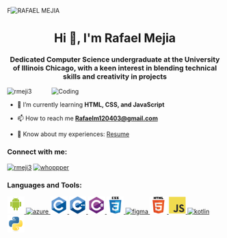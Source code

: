F![RAFAEL MEJIA](https://github.com/rmeji3/rmeji3/assets/113409260/49f5fc96-7531-4639-ae30-7f271c82bb4d)
<h1 align="center">Hi 👋, I'm Rafael Mejia</h1>

<h3 align="center">Dedicated Computer Science undergraduate at the University of Illinois Chicago, with a keen interest in blending technical skills and creativity in projects</h3>
<img align = "right" alt = "Coding" width = "400" src = "https://media2.giphy.com/media/v1.Y2lkPTc5MGI3NjExam5zMXRnZzh2MHk5bXptemxld3Z4dm15enhvdnVnY3dycnk0eTRteSZlcD12MV9pbnRlcm5hbF9naWZfYnlfaWQmY3Q9Zw/scZPhLqaVOM1qG4lT9/giphy.gif">
<p align="left"> <img src="https://komarev.com/ghpvc/?username=rmeji3&label=Profile%20views&color=0e75b6&style=flat" alt="rmeji3" /> </p>

- 🌱 I’m currently learning **HTML, CSS, and JavaScript**

- 📫 How to reach me **Rafaelm120403@gmail.com**

- 📄 Know about my experiences: [Resume](https://docs.google.com/document/d/1GQD7BMox1GrNu2s1rCQm689VMlJX6dLsPcb-4bGnnWM/edit?usp=sharing)

<h3 align="left">Connect with me:</h3>
<p align="left">
<a href="https://www.leetcode.com/rmeji3" target="blank"><img align="center" src="https://raw.githubusercontent.com/rahuldkjain/github-profile-readme-generator/master/src/images/icons/Social/leet-code.svg" alt="rmeji3" height="30" width="40" /></a>
<a href="https://discord.gg/whoppper" target="blank"><img align="center" src="https://raw.githubusercontent.com/rahuldkjain/github-profile-readme-generator/master/src/images/icons/Social/discord.svg" alt="whoppper" height="30" width="40" /></a>
</p>

<h3 align="left">Languages and Tools:</h3>
<p align="left"> <a href="https://developer.android.com" target="_blank" rel="noreferrer"> <img src="https://raw.githubusercontent.com/devicons/devicon/master/icons/android/android-original-wordmark.svg" alt="android" width="40" height="40"/> </a> <a href="https://azure.microsoft.com/en-in/" target="_blank" rel="noreferrer"> <img src="https://www.vectorlogo.zone/logos/microsoft_azure/microsoft_azure-icon.svg" alt="azure" width="40" height="40"/> </a> <a href="https://www.cprogramming.com/" target="_blank" rel="noreferrer"> <img src="https://raw.githubusercontent.com/devicons/devicon/master/icons/c/c-original.svg" alt="c" width="40" height="40"/> </a> <a href="https://www.w3schools.com/cpp/" target="_blank" rel="noreferrer"> <img src="https://raw.githubusercontent.com/devicons/devicon/master/icons/cplusplus/cplusplus-original.svg" alt="cplusplus" width="40" height="40"/> </a> <a href="https://www.w3schools.com/cs/" target="_blank" rel="noreferrer"> <img src="https://raw.githubusercontent.com/devicons/devicon/master/icons/csharp/csharp-original.svg" alt="csharp" width="40" height="40"/> </a> <a href="https://www.w3schools.com/css/" target="_blank" rel="noreferrer"> <img src="https://raw.githubusercontent.com/devicons/devicon/master/icons/css3/css3-original-wordmark.svg" alt="css3" width="40" height="40"/> </a> <a href="https://www.figma.com/" target="_blank" rel="noreferrer"> <img src="https://www.vectorlogo.zone/logos/figma/figma-icon.svg" alt="figma" width="40" height="40"/> </a> <a href="https://www.w3.org/html/" target="_blank" rel="noreferrer"> <img src="https://raw.githubusercontent.com/devicons/devicon/master/icons/html5/html5-original-wordmark.svg" alt="html5" width="40" height="40"/> </a> <a href="https://developer.mozilla.org/en-US/docs/Web/JavaScript" target="_blank" rel="noreferrer"> <img src="https://raw.githubusercontent.com/devicons/devicon/master/icons/javascript/javascript-original.svg" alt="javascript" width="40" height="40"/> </a> <a href="https://kotlinlang.org" target="_blank" rel="noreferrer"> <img src="https://www.vectorlogo.zone/logos/kotlinlang/kotlinlang-icon.svg" alt="kotlin" width="40" height="40"/> </a> <a href="https://www.python.org" target="_blank" rel="noreferrer"> <img src="https://raw.githubusercontent.com/devicons/devicon/master/icons/python/python-original.svg" alt="python" width="40" height="40"/> </a> </p>
 
